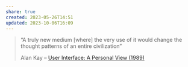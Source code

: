 ```yaml
---
share: true
created: 2023-05-26T14:51
updated: 2023-10-06T16:09
---
```


> “A truly new medium [where] the very use of it would change the thought patterns of an entire civilization”
> 
> Alan Kay – [User Interface: A Personal View (1989)](http://worrydream.com/refs/Kay%20-%20User%20Interface,%20a%20Personal%20View.pdf)
